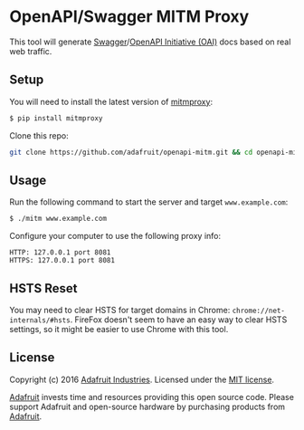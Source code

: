 # OpenAPI/Swagger MITM Proxy

This tool will generate [Swagger][1]/[OpenAPI Initiative (OAI)][2] docs based
on real web traffic.

## Setup

You will need to install the latest version of [mitmproxy][3]:

```sh
$ pip install mitmproxy
```

Clone this repo:

```sh
git clone https://github.com/adafruit/openapi-mitm.git && cd openapi-mitm
```

## Usage

Run the following command to start the server and target `www.example.com`:

```sh
$ ./mitm www.example.com
```

Configure your computer to use the following proxy info:

```
HTTP: 127.0.0.1 port 8081
HTTPS: 127.0.0.1 port 8081
```

## HSTS Reset

You may need to clear HSTS for target domains in Chrome: `chrome://net-internals/#hsts`. FireFox
doesn't seem to have an easy way to clear HSTS settings, so it might be easier to use Chrome with this tool.

## License
Copyright (c) 2016 [Adafruit Industries](https://adafruit.com). Licensed under the [MIT license](/LICENSE?raw=true).

[Adafruit](https://adafruit.com) invests time and resources providing this open source code. Please support Adafruit and open-source hardware by purchasing products from [Adafruit](https://adafruit.com).

[1]: http://swagger.io/
[2]: https://openapis.org/
[3]: https://mitmproxy.org/
